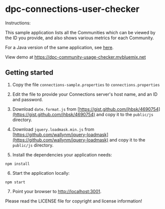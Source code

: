 # dpc-connections-user-checker

Instructions:

This sample application lists all the Communities which can be viewed by the ID you provide, and also shows
various metrics for each Community.

For a Java version of the same application, see [here](https://github.com/dcacy/dpc-community-usage-checker-liberty).


View demo at <a target="top" href="https://dpc-community-usage-checker.mybluemix.net">https://dpc-community-usage-checker.mybluemix.net</a>

## Getting started

1. Copy the file `connections-sample.properties` to `connections.properties`

1. Edit the file to provide your Connections server's host name, and an ID and password.

1. Download `date.format.js` from [https://gist.github.com/jhbsk/4690754](https://gist.github.com/jhbsk/4690754) and copy it to the `public/js` directory.

1. Download `jquery.loadmask.min.js` from [https://github.com/wallynm/jquery-loadmask](https://github.com/wallynm/jquery-loadmask) and copy it to the `public/js` directory.

1. Install the dependencies your application needs:

  ```none
  npm install
  ```

6. Start the application locally:

  ```
  npm start
  ```

7. Point your browser to [http://localhost:3001](http://localhost:3001).

Please read the LICENSE file for copyright and license information!
